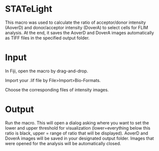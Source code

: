 # STATeLight
This macro was used to calculate the ratio of acceptor/donor intensity (AoverD) and donor/acceptor intensity (DoverA) to select cells for FLIM analysis. At the end, it saves the AoverD and DoverA images automatically as TIFF files in the specified output folder.
# Input
In Fiji, open the macro by drag-and-drop.

Import your .lif file by File>Import>Bio-Formats.

Choose the corresponding files of intensity images.

# Output

Run the macro. This will open a dialog asking where you want to set the lower and upper threshold for visualization (lower=everything below this ratio is black, upper = range of ratio that will be displayed). AoverD and DoverA images will be saved in your designated output folder. Images that were opened for the analysis will be automatically closed. 
